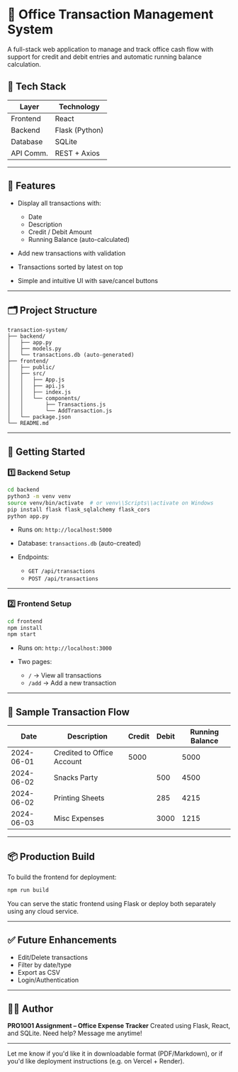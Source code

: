 
# 💼 Office Transaction Management System

A full-stack web application to manage and track office cash flow with support for credit and debit entries and automatic running balance calculation.

## 🧱 Tech Stack

| Layer     | Technology     |
| --------- | -------------- |
| Frontend  | React          |
| Backend   | Flask (Python) |
| Database  | SQLite         |
| API Comm. | REST + Axios   |

---

## 📸 Features

* Display all transactions with:

  * Date
  * Description
  * Credit / Debit Amount
  * Running Balance (auto-calculated)
* Add new transactions with validation
* Transactions sorted by latest on top
* Simple and intuitive UI with save/cancel buttons

---

## 🗂 Project Structure

```
transaction-system/
├── backend/
│   ├── app.py
│   ├── models.py
│   └── transactions.db (auto-generated)
├── frontend/
│   ├── public/
│   ├── src/
│   │   ├── App.js
│   │   ├── api.js
│   │   ├── index.js
│   │   └── components/
│   │       ├── Transactions.js
│   │       └── AddTransaction.js
│   └── package.json
└── README.md
```

---

## 🚀 Getting Started

### 1️⃣ Backend Setup

```bash
cd backend
python3 -m venv venv
source venv/bin/activate  # or venv\\Scripts\\activate on Windows
pip install flask flask_sqlalchemy flask_cors
python app.py
```

* Runs on: `http://localhost:5000`
* Database: `transactions.db` (auto-created)
* Endpoints:

  * `GET /api/transactions`
  * `POST /api/transactions`

---

### 2️⃣ Frontend Setup

```bash
cd frontend
npm install
npm start
```

* Runs on: `http://localhost:3000`
* Two pages:

  * `/` → View all transactions
  * `/add` → Add a new transaction

---

## 📝 Sample Transaction Flow

| Date       | Description                | Credit | Debit | Running Balance |
| ---------- | -------------------------- | ------ | ----- | --------------- |
| 2024-06-01 | Credited to Office Account | 5000   |       | 5000            |
| 2024-06-02 | Snacks Party               |        | 500   | 4500            |
| 2024-06-02 | Printing Sheets            |        | 285   | 4215            |
| 2024-06-03 | Misc Expenses              |        | 3000  | 1215            |

---

## 📦 Production Build

To build the frontend for deployment:

```bash
npm run build
```

You can serve the static frontend using Flask or deploy both separately using any cloud service.

---

## ✅ Future Enhancements

* Edit/Delete transactions
* Filter by date/type
* Export as CSV
* Login/Authentication

---

## 👨‍💻 Author

**PRO1001 Assignment – Office Expense Tracker**
Created using Flask, React, and SQLite.
Need help? Message me anytime!

---

Let me know if you'd like it in downloadable format (PDF/Markdown), or if you'd like deployment instructions (e.g. on Vercel + Render).
